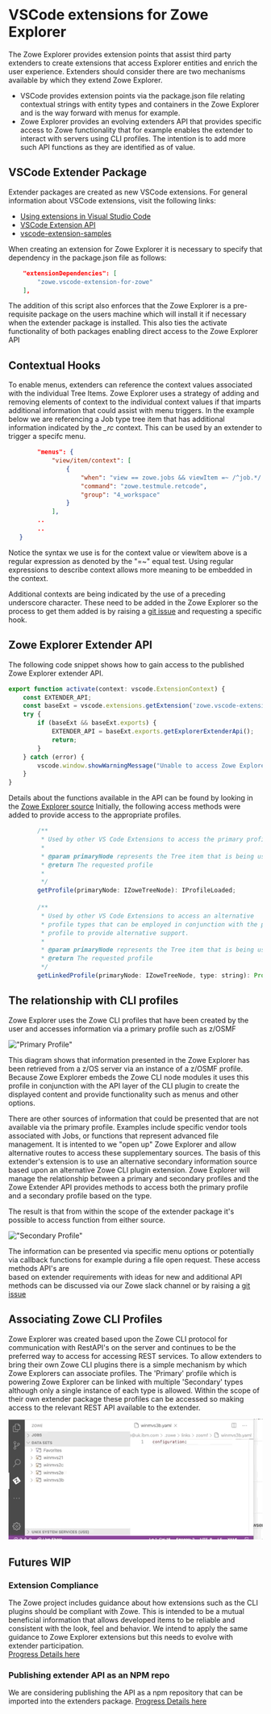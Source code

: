 # VSCode extensions for Zowe Explorer

The Zowe Explorer provides extension points that assist third party extenders to create extensions that access Explorer entities and enrich the user experience. Extenders should consider there are two mechanisms available by which they extend Zowe Explorer.

- VSCode provides extension points via the package.json file relating contextual strings with entity types and containers in the Zowe Explorer and is the way forward with menus for example.
- Zowe Explorer provides an evolving extenders API that provides specific access to Zowe functionality that for example enables the extender to interact with servers
  using CLI profiles. The intention is to add more such API functions as they are identified as of value.

## VSCode Extender Package

Extender packages are created as new VSCode extensions. For general information about VSCode extensions, visit the following links:

- [Using extensions in Visual Studio Code](https://code.visualstudio.com/docs/introvideos/extend)
- [VSCode Extension API](https://code.visualstudio.com/api)
- [vscode-extension-samples](https://github.com/Microsoft/vscode-extension-samples)

When creating an extension for Zowe Explorer it is necessary to specify that dependency in the package.json file as follows:

```json
    "extensionDependencies": [
		"zowe.vscode-extension-for-zowe"
	],

```

The addition of this script also enforces that the Zowe Explorer is a pre-requisite package on the users machine which will install it if necessary
when the extender package is installed. This also ties the activate functionality of both packages enabling direct access to the Zowe Explorer API

## Contextual Hooks

To enable menus, extenders can reference the context values associated with the individual Tree Items. Zowe Explorer uses a strategy of adding and removing
elements of context to the individual context values if that imparts additional information that could assist with menu triggers. In the example below we
are referencing a Job type tree item that has additional information indicated by the _\_rc_ context. This can be used by an extender to trigger a specifc menu.

```json
		"menus": {
			"view/item/context": [
				{
					"when": "view == zowe.jobs && viewItem =~ /^job.*/ && viewItem =~ /^.*_rc=CC.*/",
					"command": "zowe.testmule.retcode",
					"group": "4_workspace"
				}
            ],
        ..
        ..
   }
```

Notice the syntax we use is for the context value or viewItem above is a regular expression as denoted by the "=~" equal test. Using regular expressions
to describe context allows more meaning to be embedded in the context.

Additional contexts are being indicated by the use of a preceding underscore character. These need to be added in the Zowe Explorer so the process to get them added
is by raising a [git issue](https://github.com/zowe/vscode-extension-for-zowe/issues) and requesting a specific hook.

## Zowe Explorer Extender API

The following code snippet shows how to gain access to the published Zowe Explorer extender API.

```javascript
export function activate(context: vscode.ExtensionContext) {
    const EXTENDER_API;
    const baseExt = vscode.extensions.getExtension('zowe.vscode-extension-for-zowe');
    try {
        if (baseExt && baseExt.exports) {
            EXTENDER_API = baseExt.exports.getExplorerExtenderApi();
            return;
        }
    } catch (error) {
        vscode.window.showWarningMessage("Unable to access Zowe Explorer API");
    }
}
```

Details about the functions available in the API can be found by looking in the [Zowe Explorer source](https://github.com/zowe/vscode-extension-for-zowe/blob/master/src/api/ZoweExplorerExtender.ts)
Initially, the following access methods were added to provide access to the appropriate profiles.

```javascript
        /**
         * Used by other VS Code Extensions to access the primary profile.
         *
         * @param primaryNode represents the Tree item that is being used
         * @return The requested profile
         *
         */
        getProfile(primaryNode: IZoweTreeNode): IProfileLoaded;

        /**
         * Used by other VS Code Extensions to access an alternative
         * profile types that can be employed in conjunction with the primary
         * profile to provide alternative support.
         *
         * @param primaryNode represents the Tree item that is being used
         * @return The requested profile
         */
        getLinkedProfile(primaryNode: IZoweTreeNode, type: string): Promise<IProfileLoaded>;
```

## The relationship with CLI profiles

Zowe Explorer uses the Zowe CLI profiles that have been created by the user and accesses information via a primary profile such as z/OSMF

!["Primary Profile"](./images/ZE-basic.gif?raw=true "Primary Profile")

This diagram shows that information presented in the Zowe Explorer has been retrieved from a z/OS server via an instance of a z/OSMF profile. Because
Zowe Explorer embeds the Zowe CLI node modules it uses this profile in conjunction with the API layer of the CLI plugin to create the
displayed content and provide functionality such as menus and other options.

There are other sources of information that could be presented that are not available via the primary profile. Examples include specific vendor tools associated with Jobs, or functions that represent advanced file management. It is intented to we "open up" Zowe Explorer and allow alternative routes to access these supplementary sources.
The basis of this extender's extension is to use an alternative secondary information source based upon an alternative Zowe CLI plugin extension. Zowe Explorer will manage the
relationship between a primary and secondary profiles and the Zowe Extender API provides methods to access both the primary profile and a secondary profile based on the type.

The result is that from within the scope of the extender package it's possible to access function from either source.

!["Secondary Profile"](./images/ZE-extend.gif?raw=true "Secondary Profile")

The information can be presented via specific menu options or potentially via callback functions for example during a file open request. These access methods API's are  
based on extender requirements with ideas for new and additional API methods can be discussed via our Zowe slack channel or by raising a [git issue](https://github.com/zowe/vscode-extension-for-zowe/issues)

## Associating Zowe CLI Profiles

Zowe Explorer was created based upon the Zowe CLI protocol for communication with RestAPI's on the server and continues to be the preferred way to access for accessing REST services. To allow extenders to bring their own
Zowe CLI plugins there is a simple mechanism by which Zowe Explorers can associate profiles. The 'Primary' profile which is powering Zowe Explorer
can be linked with multiple 'Secondary' types although only a single instance of each type is allowed.
Within the scope of their own extender package these profiles can be accessed so making access to the relevant REST API available to the extender.

![Profiles](./images/ZE-profile-links.gif?raw=true "Associate Profile")

## Futures WIP

### Extension Compliance

The Zowe project includes guidance about how extensions such as the CLI plugins should be compliant with Zowe. This is intended to be a mutual beneficial information that allows developed
items to be reliable and consistent with the look, feel and behavior. We intend to apply the same guidance to Zowe Explorer extensions but this needs to evolve with extender participation.  
[Progress Details here](https://github.com/zowe/vscode-extension-for-zowe/issues/672)

### Publishing extender API as an NPM repo

We are considering publishing the API as a npm repository that can be imported into the extenders package. [Progress Details here](https://github.com/zowe/vscode-extension-for-zowe/issues/671)
